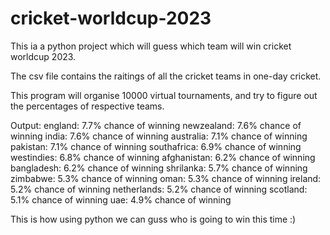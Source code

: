 # cricket-worldcup-2023
This ia a python project which will guess which team will win cricket worldcup 2023. 

The csv file contains the raitings of all the cricket teams in one-day cricket.

This program will organise 10000 virtual tournaments, and try to figure out the percentages of respective teams.

Output:
england: 7.7% chance of winning
newzealand: 7.6% chance of winning
india: 7.6% chance of winning
australia: 7.1% chance of winning
pakistan: 7.1% chance of winning
southafrica: 6.9% chance of winning
westindies: 6.8% chance of winning
afghanistan: 6.2% chance of winning
bangladesh: 6.2% chance of winning
shrilanka: 5.7% chance of winning
zimbabwe: 5.3% chance of winning
oman: 5.3% chance of winning
ireland: 5.2% chance of winning
netherlands: 5.2% chance of winning
scotland: 5.1% chance of winning
uae: 4.9% chance of winning

This is how using python we can guss who is going to win this time :)
